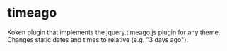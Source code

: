 timeago
=======

Koken plugin that implements the jquery.timeago.js plugin for any theme. Changes static dates and times to relative (e.g. "3 days ago").
